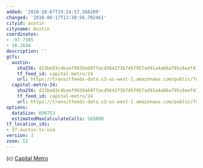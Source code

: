 ```yaml
---
added: '2010-10-07T19:24:57.268209'
changed: '2018-08-17T13:38:56.702461'
cityid: austin
cityname: Austin
coordinates:
- -97.7385
- 30.2644
description: ''
gtfs:
  austin:
    sha256: d23be03c4baef9939a697facd5642f3b745f957ad91a4a66a795c6eef4110af6
    tf_feed_id: capital-metro/24
    url: https://transitfeeds-data.s3-us-west-1.amazonaws.com/public/feeds/capital-metro/24/20170823/gtfs.zip
  capital-metro-24:
    sha256: d23be03c4baef9939a697facd5642f3b745f957ad91a4a66a795c6eef4110af6
    tf_feed_id: capital-metro/24
    url: https://transitfeeds-data.s3-us-west-1.amazonaws.com/public/feeds/capital-metro/24/20180803/gtfs.zip
options:
  dataSize: 698753
  estimatedMaxCalculateCalls: 265000
tf_location_ids:
- 37-austin-tx-usa
version: 3
zoom: 12
---
```


(c) [Capital Metro](http://www.capmetro.org/)
